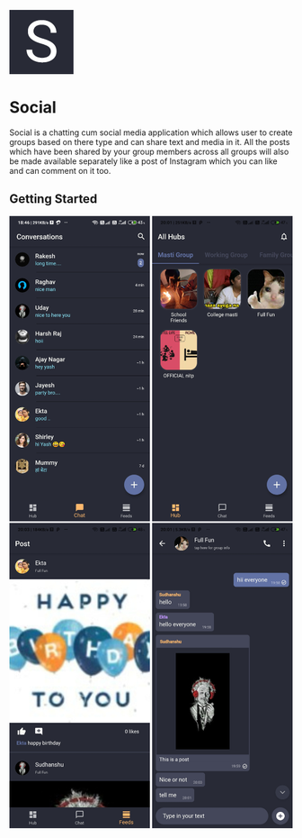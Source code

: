 ![Logo](/Screenshort/Social114.png)

# Social

Social is a chatting cum social media application which allows user to create groups based on there type and can share text and media in it. All the posts which have been shared by your group members across all groups will also be made available separately like a post of Instagram which you can like and can comment on it too.

## Getting Started

<img src="/Screenshort/5.jpg" width="250"> <img src="/Screenshort/7.jpg" width="250"> <img src="/Screenshort/11.jpg" width="250"> <img src="/Screenshort/8.jpg" width="250">
